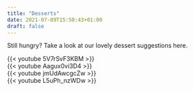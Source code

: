 ```yaml
---
title: "Desserts"
date: 2021-07-09T15:50:43+01:00
draft: false
---
```


Still hungry? Take a look at our lovely dessert suggestions here.

{{< youtube 5V7rSvF3KBM >}}
<br>
{{< youtube Aagux0vi3D4 >}}
<br>
{{< youtube jmUdAwcgcZw >}}
<br>
{{< youtube L5uPh_nzWDw >}}
<br>

